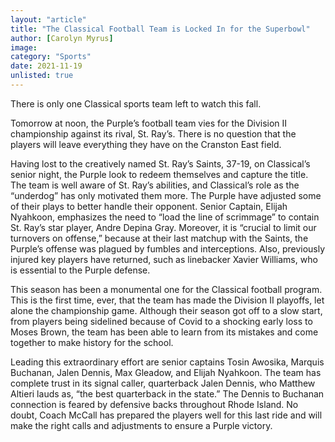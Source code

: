 ```yaml
---
layout: "article"
title: "The Classical Football Team is Locked In for the Superbowl"
author: [Carolyn Myrus]
image: 
category: "Sports"
date: 2021-11-19
unlisted: true
---
```


There is only one Classical sports team left to watch this fall.

Tomorrow at noon, the Purple’s football team vies for the Division II championship against its rival, St. Ray’s. There is no question that the players will leave everything they have on the Cranston East field.

Having lost to the creatively named St. Ray’s Saints, 37-19, on Classical’s senior night, the Purple look to redeem themselves and capture the title. The team is well aware of St. Ray’s abilities, and Classical’s role as the “underdog” has only motivated them more. The Purple have adjusted some of their plays to better handle their opponent. Senior Captain, Elijah Nyahkoon, emphasizes the need to “load the line of scrimmage” to contain St. Ray’s star player, Andre Depina Gray. Moreover, it is “crucial to limit our turnovers on offense,” because at their last matchup with the Saints, the Purple’s offense was plagued by fumbles and interceptions. Also, previously injured key players have returned, such as linebacker Xavier Williams, who is essential to the Purple defense.

This season has been a monumental one for the Classical football program. This is the first time, ever, that the team has made the Division II playoffs, let alone the championship game. Although their season got off to a slow start, from players being sidelined because of Covid to a shocking early loss to Moses Brown, the team has been able to learn from its mistakes and come together to make history for the school. 

Leading this extraordinary effort are senior captains Tosin Awosika, Marquis Buchanan, Jalen Dennis, Max Gleadow, and Elijah Nyahkoon. The team has complete trust in its signal caller, quarterback Jalen Dennis, who Matthew Altieri lauds as, “the best quarterback in the state.” The Dennis to Buchanan connection is feared by defensive backs throughout Rhode Island. No doubt, Coach McCall has prepared the players well for this last ride and will make the right calls and adjustments to ensure a Purple victory.  
